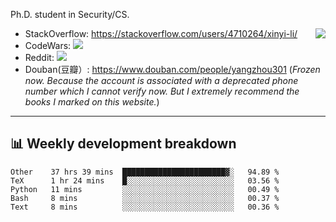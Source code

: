 Ph.D. student in Security/CS.

<img align="right" src="https://github-readme-stats.vercel.app/api?username=li-xin-yi&count_private=true&show_icons=true&hide_title=true&theme=tokyonight" />

- StackOverflow: https://stackoverflow.com/users/4710264/xinyi-li/
- CodeWars: [![](https://www.codewars.com/users/xy-li/badges/micro)](https://www.codewars.com/users/xy-li/)
- Reddit: [![](https://img.shields.io/reddit/user-karma/combined/xy-li?style=social)](https://www.reddit.com/user/xy-li/)
- Douban(豆瓣）: https://www.douban.com/people/yangzhou301  (*Frozen now. Because the account is associated with a deprecated phone number which I cannot verify now. But I extremely recommend the books I marked on this website.*)

---

## 📊 Weekly development breakdown

<!--START_SECTION:waka-->
```text
Other    37 hrs 39 mins  ███████████████████████▓░   94.89 % 
TeX      1 hr 24 mins    █░░░░░░░░░░░░░░░░░░░░░░░░   03.56 % 
Python   11 mins         ░░░░░░░░░░░░░░░░░░░░░░░░░   00.49 % 
Bash     8 mins          ░░░░░░░░░░░░░░░░░░░░░░░░░   00.37 % 
Text     8 mins          ░░░░░░░░░░░░░░░░░░░░░░░░░   00.36 % 
```
<!--END_SECTION:waka-->
